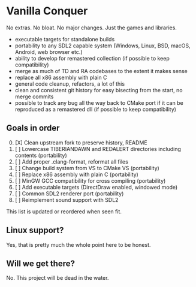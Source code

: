 Vanilla Conquer
===============
No extras. No bloat. No major changes. Just the games and libraries.

- executable targets for standalone builds
- portability to any SDL2 capable system (Windows, Linux, BSD, macOS, Android, web browser etc.)
- ability to develop for remastered collection (if possible to keep compatibility)
- merge as much of TD and RA codebases to the extent it makes sense
- replace all x86 assembly with plain C
- general code cleanup, refactors, a lot of this
- clean and consistent git history for easy bisecting from the start, no merge commits
- possible to track any bug all the way back to CMake port if it can be reproduced as a remastered dll (if possible to keep compatibility)

Goals in order
--------------
0. [X] Clean upstream fork to preserve history, README
1. [ ] Lowercase TIBERIANDAWN and REDALERT directories including contents (portability)
2. [ ] Add proper .clang-format, reformat all files
3. [ ] Change build system from VS to CMake VS (portability)
4. [ ] Replace x86 assembly with plain C (portability)
5. [ ] MinGW GCC compatibility for cross compiling (portability)
6. [ ] Add executable targets (DirectDraw enabled, windowed mode)
7. [ ] Common SDL2 renderer port (portability)
8. [ ] Reimplement sound support with SDL2

This list is updated or reordered when seen fit.

Linux support?
--------------
Yes, that is pretty much the whole point here to be honest.

Will we get there?
------------------
No. This project will be dead in the water.
